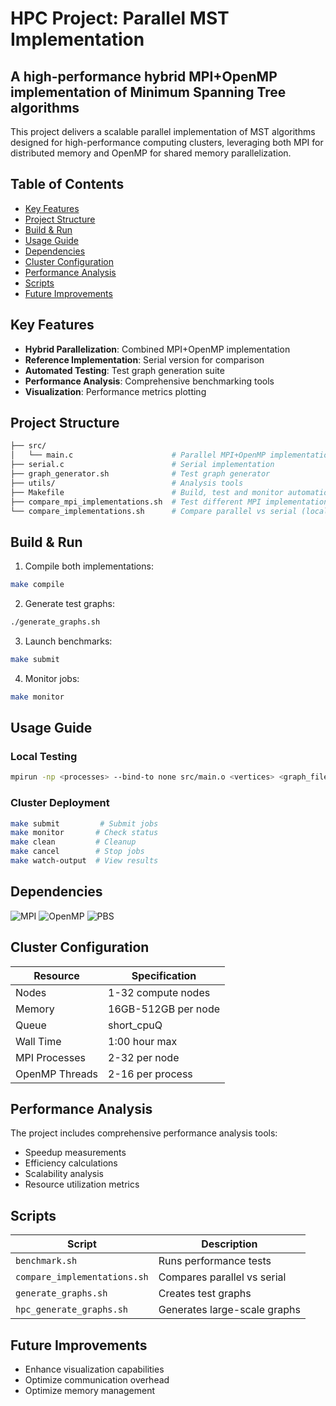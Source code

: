 # HPC Project: Parallel MST Implementation 

## A high-performance hybrid MPI+OpenMP implementation of Minimum Spanning Tree algorithms

This project delivers a scalable parallel implementation of MST algorithms designed for high-performance computing clusters, leveraging both MPI for distributed memory and OpenMP for shared memory parallelization.

## Table of Contents

- [Key Features](#key-features-)
- [Project Structure](#project-structure-)
- [Build & Run](#build--run-%EF%B8%8F)
- [Usage Guide](#usage-guide-)
- [Dependencies](#dependencies-)
- [Cluster Configuration](#cluster-configuration-)
- [Performance Analysis](#performance-analysis-)
- [Scripts](#scripts-%EF%B8%8F)
- [Future Improvements](#future-improvements-)

## Key Features 

- **Hybrid Parallelization**: Combined MPI+OpenMP implementation
- **Reference Implementation**: Serial version for comparison
- **Automated Testing**: Test graph generation suite
- **Performance Analysis**: Comprehensive benchmarking tools
- **Visualization**: Performance metrics plotting

## Project Structure

```bash
├── src/
│   └── main.c                      # Parallel MPI+OpenMP implementation
├── serial.c                        # Serial implementation
├── graph_generator.sh              # Test graph generator
├── utils/                          # Analysis tools
├── Makefile                        # Build, test and monitor automation (HPC settings)  
├── compare_mpi_implementations.sh  # Test different MPI implementations (local)
└── compare_implementations.sh      # Compare parallel vs serial (local)
```

## Build & Run

1. Compile both implementations:
```bash
make compile
```

2. Generate test graphs:
```bash
./generate_graphs.sh
```

3. Launch benchmarks:
```bash
make submit
```

4. Monitor jobs:
```bash
make monitor
```

## Usage Guide

### Local Testing
```bash
mpirun -np <processes> --bind-to none src/main.o <vertices> <graph_file>
```

### Cluster Deployment
```bash
make submit         # Submit jobs
make monitor       # Check status
make clean         # Cleanup
make cancel        # Stop jobs
make watch-output  # View results
```

## Dependencies

![MPI](https://img.shields.io/badge/MPI-MPICH%203.2-blue?style=flat-square)
![OpenMP](https://img.shields.io/badge/OpenMP-Enabled-green?style=flat-square)
![PBS](https://img.shields.io/badge/PBS-Scheduler-orange?style=flat-square)

## Cluster Configuration

| Resource | Specification |
|----------|---------------|
| Nodes | 1-32 compute nodes |
| Memory | 16GB-512GB per node |
| Queue | short_cpuQ |
| Wall Time | 1:00 hour max |
| MPI Processes | 2-32 per node |
| OpenMP Threads | 2-16 per process |

## Performance Analysis

The project includes comprehensive performance analysis tools:
- Speedup measurements
- Efficiency calculations
- Scalability analysis
- Resource utilization metrics

## Scripts

| Script | Description |
|--------|-------------|
| `benchmark.sh` | Runs performance tests |
| `compare_implementations.sh` | Compares parallel vs serial |
| `generate_graphs.sh` | Creates test graphs |
| `hpc_generate_graphs.sh` | Generates large-scale graphs |

## Future Improvements

- Enhance visualization capabilities
- Optimize communication overhead
- Optimize memory management
